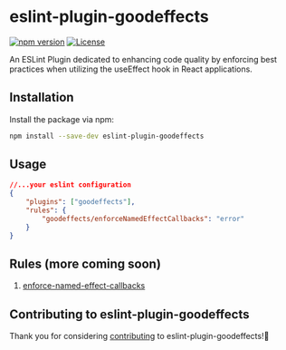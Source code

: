 # eslint-plugin-goodeffects

[![npm version](https://badge.fury.io/js/eslint-plugin-goodeffects.svg)](https://www.npmjs.com/package/eslint-plugin-goodeffects)
[![License](https://img.shields.io/badge/license-MIT-blue.svg)](https://opensource.org/licenses/MIT)

An ESLint Plugin dedicated to enhancing code quality by enforcing best practices when utilizing the useEffect hook in React applications.

## Installation

Install the package via npm:

```bash
npm install --save-dev eslint-plugin-goodeffects
```

## Usage

```json
//...your eslint configuration
{
	"plugins": ["goodeffects"],
	"rules": {
		"goodeffects/enforceNamedEffectCallbacks": "error"
	}
}
```

## Rules (more coming soon)

1. [enforce-named-effect-callbacks](https://github.com/PeterKwesiAnsah/enforce-named-effect-callbacks/blob/main/src/docs/rules/enforce-named-effect-callbacks.md)

## Contributing to eslint-plugin-goodeffects

Thank you for considering [contributing](https://github.com/PeterKwesiAnsah/enforce-named-effect-callbacks/blob/main/CONTRIBUTING.md) to eslint-plugin-goodeffects!🚀
